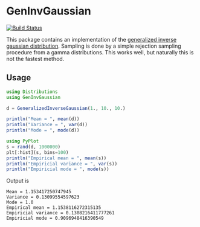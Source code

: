 # GenInvGaussian

[![Build Status](https://travis-ci.org/LMescheder/GenInvGaussian.jl.svg?branch=master)](https://travis-ci.org/LMescheder/GenInvGaussian.jl)

This package contains an implementation of the [generalized inverse gaussian distribution](https://en.wikipedia.org/wiki/Generalized_inverse_Gaussian_distribution). Sampling is done by a simple rejection sampling procedure from a gamma distributions. This works well, but naturally this is not the fastest method.

## Usage
```julia
using Distributions
using GenInvGaussian

d = GeneralizedInverseGaussian(1., 10., 10.)

println("Mean = ", mean(d))
println("Variance = ", var(d))
println("Mode = ", mode(d))

using PyPlot
s = rand(d, 1000000)
plt[:hist](s, bins=100)
println("Empirical mean = ", mean(s))
println("Empiricial variance = ", var(s))
println("Empiricial mode = ", mode(s))
```
Output is
```
Mean = 1.153417250747945
Variance = 0.13099554597623
Mode = 1.0
Empirical mean = 1.1538116272315135
Empiricial variance = 0.1308216411777261
Empiricial mode = 0.9096948416390549
```
